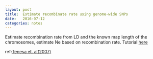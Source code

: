 ```yaml
---
layout: post
title:  Estimate recombinate rate using genome-wide SNPs
date:   2016-07-12
categories: notes
---
```


Estimate recombination rate from LD and the known map length of the chromosomes, estimate Ne based on recombination rate.
Tutorial [here](http://zhangyy.site/LD_Ne/)

ref:[Tenesa et. al(2007)](http://www.ncbi.nlm.nih.gov/pmc/articles/PMC1832099/)